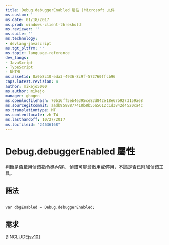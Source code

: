```yaml
---
title: Debug.debuggerEnabled 屬性 |Microsoft 文件
ms.custom: ''
ms.date: 01/18/2017
ms.prod: windows-client-threshold
ms.reviewer: ''
ms.suite: ''
ms.technology:
- devlang-javascript
ms.tgt_pltfrm: ''
ms.topic: language-reference
dev_langs:
- JavaScript
- TypeScript
- DHTML
ms.assetid: 8a0b8c10-eda3-4936-8c9f-572760ffcb96
caps.latest.revision: 4
author: mikejo5000
ms.author: mikejo
manager: ghogen
ms.openlocfilehash: 70b16ff5eb4e395ce83d842e18e67b9273159ae8
ms.sourcegitcommit: aadb9588877418b8b55a5612c1d3842d4520ca4c
ms.translationtype: MT
ms.contentlocale: zh-TW
ms.lasthandoff: 10/27/2017
ms.locfileid: "24636168"
---
```

# <a name="debugdebuggerenabled-property"></a>Debug.debuggerEnabled 屬性
判斷是否啟用偵錯指令碼內容。 偵錯可能會啟用或停用，不論是否已附加偵錯工具。  
  
## <a name="syntax"></a>語法  
  
```  
  
var dbgEnabled = Debug.debuggerEnabled;  
```  
  
## <a name="requirements"></a>需求  
 [!INCLUDE[jsv10](../../javascript/reference/includes/jsv10-md.md)]